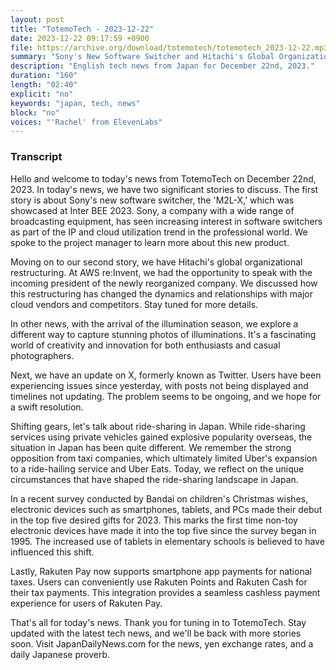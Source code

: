 ```yaml
---
layout: post
title: "TotemoTech - 2023-12-22"
date: 2023-12-22 09:17:59 +0900
file: https://archive.org/download/totemotech/totemotech_2023-12-22.mp3
summary: "Sony's New Software Switcher and Hitachi's Global Organizational Restructuring, & more…"
description: "English tech news from Japan for December 22nd, 2023."
duration: "160"
length: "02:40"
explicit: "no"
keywords: "japan, tech, news"
block: "no"
voices: "'Rachel' from ElevenLabs"
---
```


### Transcript

Hello and welcome to today's news from TotemoTech on December 22nd, 2023. In today's news, we have two significant stories to discuss. The first story is about Sony's new software switcher, the 'M2L-X,' which was showcased at Inter BEE 2023. Sony, a company with a wide range of broadcasting equipment, has seen increasing interest in software switchers as part of the IP and cloud utilization trend in the professional world. We spoke to the project manager to learn more about this new product.

Moving on to our second story, we have Hitachi's global organizational restructuring. At AWS re:Invent, we had the opportunity to speak with the incoming president of the newly reorganized company. We discussed how this restructuring has changed the dynamics and relationships with major cloud vendors and competitors. Stay tuned for more details.

In other news, with the arrival of the illumination season, we explore a different way to capture stunning photos of illuminations. It's a fascinating world of creativity and innovation for both enthusiasts and casual photographers.

Next, we have an update on X, formerly known as Twitter. Users have been experiencing issues since yesterday, with posts not being displayed and timelines not updating. The problem seems to be ongoing, and we hope for a swift resolution.

Shifting gears, let's talk about ride-sharing in Japan. While ride-sharing services using private vehicles gained explosive popularity overseas, the situation in Japan has been quite different. We remember the strong opposition from taxi companies, which ultimately limited Uber's expansion to a ride-hailing service and Uber Eats. Today, we reflect on the unique circumstances that have shaped the ride-sharing landscape in Japan.

In a recent survey conducted by Bandai on children's Christmas wishes, electronic devices such as smartphones, tablets, and PCs made their debut in the top five desired gifts for 2023. This marks the first time non-toy electronic devices have made it into the top five since the survey began in 1995. The increased use of tablets in elementary schools is believed to have influenced this shift.

Lastly, Rakuten Pay now supports smartphone app payments for national taxes. Users can conveniently use Rakuten Points and Rakuten Cash for their tax payments. This integration provides a seamless cashless payment experience for users of Rakuten Pay.

That's all for today's news. Thank you for tuning in to TotemoTech. Stay updated with the latest tech news, and we'll be back with more stories soon.   Visit JapanDailyNews.com for the news, yen exchange rates, and a daily Japanese proverb.
